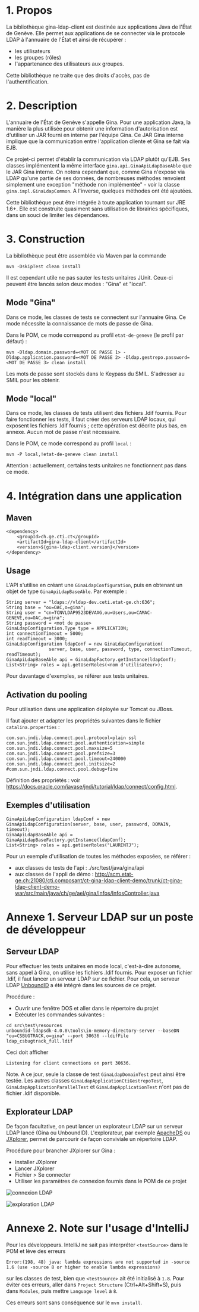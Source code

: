 ﻿# 1. Propos

La bibliothèque gina-ldap-client est destinée aux applications Java de l'État de Genève.
Elle permet aux applications de se connecter via le protocole LDAP à l'annuaire de l'État et ainsi de récupérer :
- les utilisateurs
- les groupes (rôles)
- l'appartenance des utilisateurs aux groupes.

Cette bibliothèque ne traite que des droits d'accès, pas de l'authentification.

# 2. Description

L'annuaire de l'État de Genève s'appelle Gina. 
Pour une application Java, la manière la plus utilisée pour obtenir une information d'autorisation est d'utiliser
un JAR fourni en interne par l'équipe Gina. 
Ce JAR Gina interne implique que la communication entre l'application cliente et Gina se fait via EJB.

Ce projet-ci permet d'établir la communication via LDAP plutôt qu'EJB. Ses classes implémentent la même
interface ``gina.api.GinaApiLdapBaseAble`` que le JAR Gina interne. 
On notera cependant que, comme Gina n'expose via LDAP qu'une
partie de ses données, de nombreuses méthodes renvoient simplement une exception "méthode non implémentée" -
voir la classe ``gina.impl.GinaLdapCommon``.
A l'inverse, quelques méthodes ont été ajoutées.

Cette bibliothèque peut être intégrée à toute application tournant sur JRE 1.6+.
Elle est construite quasiment sans utilisation de librairies spécifiques, dans un souci de limiter les dépendances.

# 3. Construction

La bibliothèque peut être assemblée via Maven par la commande

```mvn -DskipTest clean install```

Il est cependant utile ne pas sauter les tests unitaires JUnit. 
Ceux-ci peuvent être lancés selon deux modes : "Gina" et "local".

## Mode "Gina"

Dans ce mode, les classes de tests se connectent sur l'annuaire Gina. Ce mode nécessite la
connaissance de mots de passe de Gina.

Dans le POM, ce mode correspond au profil ``etat-de-geneve`` (le profil par défaut) :

```mvn -Dldap.domain.password=<MOT DE PASSE 1> -Dldap.application.password=<MOT DE PASSE 2> -Dldap.gestrepo.password=<MOT DE PASSE 3> clean install```

Les mots de passe sont stockés dans le Keypass du SMIL. S'adresser au SMIL pour les obtenir.

## Mode "local"

Dans ce mode, les classes de tests utilisent des fichiers .ldif fournis.
Pour faire fonctionner les tests, il faut créer des serveurs LDAP locaux, qui exposent les fichiers .ldif fournis ;
cette opération est décrite plus bas, en annexe.
Aucun mot de passe n'est nécessaire.

Dans le POM, ce mode correspond au profil ``local`` :

```mvn -P local,!etat-de-geneve clean install```

Attention : actuellement, certains tests unitaires ne fonctionnent pas dans ce mode.

# 4. Intégration dans une application

## Maven 

```
<dependency>
	<groupId>ch.ge.cti.ct</groupId>
	<artifactId>gina-ldap-client</artifactId>
	<version>${gina-ldap-client.version}</version>
</dependency>
```

## Usage

L'API s'utilise en créant une ``GinaLdapConfiguration``, puis en obtenant un objet de type ``GinaApiLdapBaseAble``.
Par exemple :
```
String server = "ldaps://vldap-dev.ceti.etat-ge.ch:636";
String base = "ou=OAC,o=gina";
String user = "cn=TCNVLDAP9523DEVAAG,ou=Users,ou=CAMAC-GENEVE,ou=OAC,o=gina";
String password = <mot de passe>
GinaLdapConfiguration.Type type = APPLICATION; 
int connectionTimeout = 5000;
int readTimeout = 3000;
GinaLdapConfiguration ldapConf = new GinaLdapConfiguration(
                server, base, user, password, type, connectionTimeout, readTimeout);
GinaApiLdapBaseAble api = GinaLdapFactory.getInstance(ldapConf);
List<String> roles = api.getUserRoles(<nom d'utilisateur>);
```

Pour davantage d'exemples, se référer aux tests unitaires.

## Activation du pooling

Pour utilisation dans une application déployée sur Tomcat ou JBoss.

Il faut ajouter et adapter les propriétés suivantes dans le fichier ``catalina.properties`` :
```
com.sun.jndi.ldap.connect.pool.protocol=plain ssl
com.sun.jndi.ldap.connect.pool.authentication=simple
com.sun.jndi.ldap.connect.pool.maxsize=5
com.sun.jndi.ldap.connect.pool.prefsize=3
com.sun.jndi.ldap.connect.pool.timeout=240000
com.sun.jndi.ldap.connect.pool.initsize=2
#com.sun.jndi.ldap.connect.pool.debug=fine
```

Définition des propriétés : voir https://docs.oracle.com/javase/jndi/tutorial/ldap/connect/config.html.

## Exemples d'utilisation

```
GinaApiLdapConfiguration ldapConf = new GinaApiLdapConfiguration(server, base, user, password, DOMAIN, timeout);
GinaApiLdapBaseAble api = GinaApiLdapBaseFactory.getInstance(ldapConf);
List<String> roles = api.getUserRoles("LAURENTJ");
```

Pour un exemple d'utilisation de toutes les méthodes exposées, se référer :
- aux classes de tests de l'api : ./src/test/java/gina/api
- aux classes de l'appli de démo : http://scm.etat-ge.ch:21080/cti.composant/ct-gina-ldap-client-demo/trunk/ct-gina-ldap-client-demo-war/src/main/java/ch/ge/ael/gina/infos/InfosController.java

# Annexe 1. Serveur LDAP sur un poste de développeur

## Serveur LDAP 

Pour effectuer les tests unitaires en mode local, c'est-à-dire autonome, sans appel à Gina, on utilise les
fichiers .ldif fournis. Pour exposer un fichier .ldif, il faut lancer un serveur LDAP sur ce fichier.
Pour cela, un serveur LDAP [UnboundID](https://ldap.com/unboundid-ldap-sdk-for-java) a été intégré dans 
les sources de ce projet.

Procédure :
- Ouvrir une fenêtre DOS et aller dans le répertoire du projet
- Exécuter les commandes suivantes :

```
cd src\test\resources
unboundid-ldapsdk-4.0.8\tools\in-memory-directory-server --baseDN "ou=CSBUGTRACK,o=gina" --port 30636 --ldifFile ldap_csbugtrack_full.ldif
```

Ceci doit afficher
```
Listening for client connections on port 30636.
```

Note. A ce jour, seule la classe de test ``GinaLdapDomainTest`` peut ainsi être testée. Les autres classes 
``GinaLdapApplicationCtiGestrepoTest``, ``GinaLdapApplicationParallelTest`` et ``GinaLdapApplicationTest``
n'ont pas de fichier .ldif disponible.

## Explorateur LDAP

De façon facultative, on peut lancer un explorateur LDAP sur un serveur LDAP lancé (Gina ou UnboundID).
L'explorateur, par exemple [ApacheDS](http://directory.apache.org/apacheds/downloads.html)
ou [JXplorer](http://www.jxplorer.org), permet de parcourir de façon conviviale un répertoire LDAP.

Procédure pour brancher JXplorer sur Gina :
- Installer JXplorer
- Lancer JXplorer
- Fichier > Se connecter
- Utiliser les paramètres de connexion fournis dans le POM de ce projet

![connexion LDAP](./doc/jxplorer_1.png)

![exploration LDAP](./doc/jxplorer_2.png)

# Annexe 2. Note sur l'usage d'IntelliJ

Pour les développeurs. IntelliJ ne sait pas interpréter ``<testSource>`` dans le POM et lève des erreurs
```
Error:(198, 48) java: lambda expressions are not supported in -source 1.6 (use -source 8 or higher to enable lambda expressions)
```
sur les classes de test, bien que ``<testSource>`` ait été initialisé à ``1.8``.
Pour éviter ces erreurs, aller dans ``Project Structure`` (Ctrl+Alt+Shift+S), puis  dans ``Modules``, puis mettre
``Language level`` à ``8``.

Ces erreurs sont sans conséquence sur le ``mvn install``.

